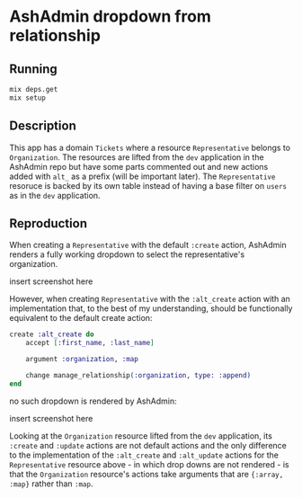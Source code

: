 # AshAdmin dropdown from relationship

## Running

```sh
mix deps.get
mix setup
```

## Description

This app has a domain `Tickets` where a resource `Representative` belongs to `Organization`. The resources are lifted from the `dev` application in the AshAdmin repo but have some parts commented out and new actions added with `alt_` as a prefix (will be important later). The `Representative` resoruce is backed by its own table instead of having a base filter on `users` as in the `dev` application.

## Reproduction

When creating a `Representative` with the default `:create` action, AshAdmin renders a fully working dropdown to select the representative's organization.

insert screenshot here

However, when creating `Representative` with the `:alt_create` action with an implementation that, to the best of my understanding, should be functionally equivalent to the default create action:

```elixir
create :alt_create do
    accept [:first_name, :last_name]

    argument :organization, :map

    change manage_relationship(:organization, type: :append)
end
```

no such dropdown is rendered by AshAdmin:

insert screenshot here

Looking at the `Organization` resource lifted from the `dev` application, its `:create` and `:update` actions are not default actions and the only difference to the implementation of the `:alt_create` and `:alt_update` actions for the `Representative` resource above - in which drop downs are not rendered - is that the `Organization` resource's actions take arguments that are `{:array, :map}` rather than `:map`.
